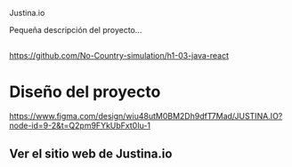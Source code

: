 <h> Justina.io </h>





Pequeña descripción del proyecto...

##
https://github.com/No-Country-simulation/h1-03-java-react


# Diseño del proyecto
https://www.figma.com/design/wiu48utM0BM2Dh9dfT7Mad/JUSTINA.IO?node-id=9-2&t=Q2pm9FYkUbFxt0Iu-1

## Ver el sitio web de Justina.io



